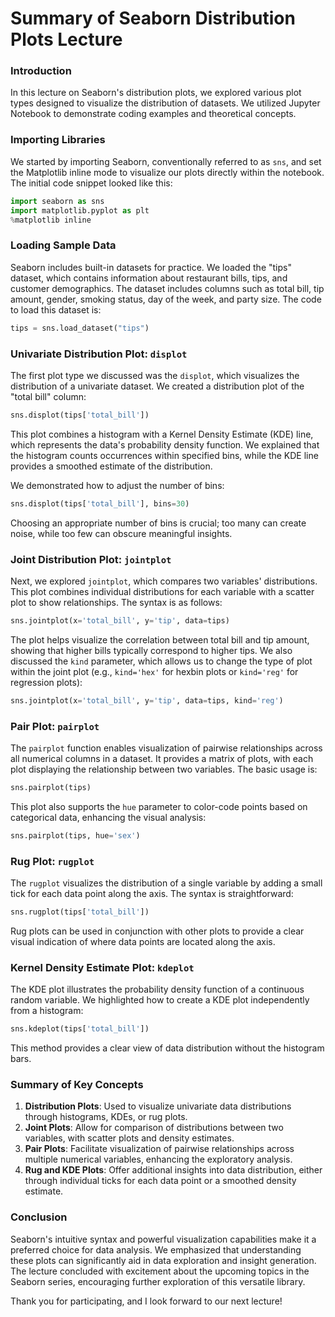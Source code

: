# Summary of Seaborn Distribution Plots Lecture

### Introduction

In this lecture on Seaborn's distribution plots, we explored various plot types designed to visualize the distribution of datasets. We utilized Jupyter Notebook to demonstrate coding examples and theoretical concepts.

### Importing Libraries

We started by importing Seaborn, conventionally referred to as `sns`, and set the Matplotlib inline mode to visualize our plots directly within the notebook. The initial code snippet looked like this:

```python
import seaborn as sns
import matplotlib.pyplot as plt
%matplotlib inline
```

### Loading Sample Data

Seaborn includes built-in datasets for practice. We loaded the "tips" dataset, which contains information about restaurant bills, tips, and customer demographics. The dataset includes columns such as total bill, tip amount, gender, smoking status, day of the week, and party size. The code to load this dataset is:

```python
tips = sns.load_dataset("tips")
```

### Univariate Distribution Plot: `displot`

The first plot type we discussed was the `displot`, which visualizes the distribution of a univariate dataset. We created a distribution plot of the "total bill" column:

```python
sns.displot(tips['total_bill'])
```

This plot combines a histogram with a Kernel Density Estimate (KDE) line, which represents the data's probability density function. We explained that the histogram counts occurrences within specified bins, while the KDE line provides a smoothed estimate of the distribution.

We demonstrated how to adjust the number of bins:

```python
sns.displot(tips['total_bill'], bins=30)
```

Choosing an appropriate number of bins is crucial; too many can create noise, while too few can obscure meaningful insights.

### Joint Distribution Plot: `jointplot`

Next, we explored `jointplot`, which compares two variables' distributions. This plot combines individual distributions for each variable with a scatter plot to show relationships. The syntax is as follows:

```python
sns.jointplot(x='total_bill', y='tip', data=tips)
```

The plot helps visualize the correlation between total bill and tip amount, showing that higher bills typically correspond to higher tips. We also discussed the `kind` parameter, which allows us to change the type of plot within the joint plot (e.g., `kind='hex'` for hexbin plots or `kind='reg'` for regression plots):

```python
sns.jointplot(x='total_bill', y='tip', data=tips, kind='reg')
```

### Pair Plot: `pairplot`

The `pairplot` function enables visualization of pairwise relationships across all numerical columns in a dataset. It provides a matrix of plots, with each plot displaying the relationship between two variables. The basic usage is:

```python
sns.pairplot(tips)
```

This plot also supports the `hue` parameter to color-code points based on categorical data, enhancing the visual analysis:

```python
sns.pairplot(tips, hue='sex')
```

### Rug Plot: `rugplot`

The `rugplot` visualizes the distribution of a single variable by adding a small tick for each data point along the axis. The syntax is straightforward:

```python
sns.rugplot(tips['total_bill'])
```

Rug plots can be used in conjunction with other plots to provide a clear visual indication of where data points are located along the axis.

### Kernel Density Estimate Plot: `kdeplot`

The KDE plot illustrates the probability density function of a continuous random variable. We highlighted how to create a KDE plot independently from a histogram:

```python
sns.kdeplot(tips['total_bill'])
```

This method provides a clear view of data distribution without the histogram bars.

### Summary of Key Concepts

1. **Distribution Plots**: Used to visualize univariate data distributions through histograms, KDEs, or rug plots.
2. **Joint Plots**: Allow for comparison of distributions between two variables, with scatter plots and density estimates.
3. **Pair Plots**: Facilitate visualization of pairwise relationships across multiple numerical variables, enhancing the exploratory analysis.
4. **Rug and KDE Plots**: Offer additional insights into data distribution, either through individual ticks for each data point or a smoothed density estimate.

### Conclusion

Seaborn's intuitive syntax and powerful visualization capabilities make it a preferred choice for data analysis. We emphasized that understanding these plots can significantly aid in data exploration and insight generation. The lecture concluded with excitement about the upcoming topics in the Seaborn series, encouraging further exploration of this versatile library. 

Thank you for participating, and I look forward to our next lecture!